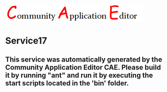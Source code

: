![CAE](https://github.com/PhilCAEOrg2/microservice-81/blob/master/img/logo.png)  

Service17
===================


This service was automatically generated by the Community Application Editor CAE. Please build it by running "ant" and run it by executing the start scripts located in the 'bin' folder.
---------------
